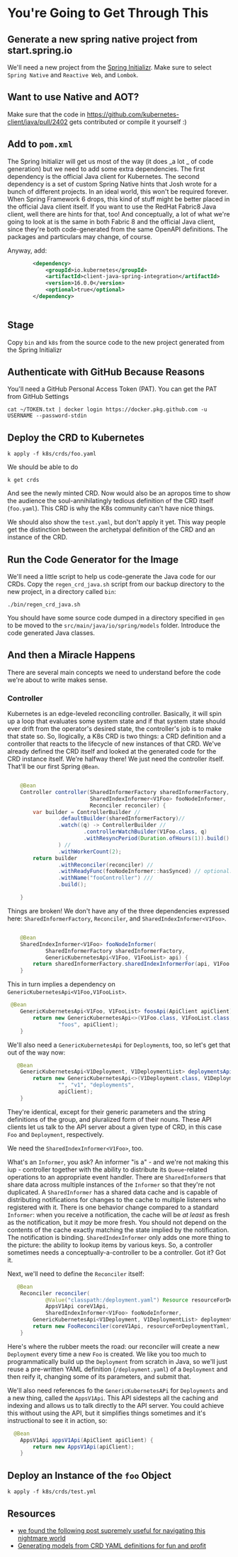 # You're Going to Get Through This



## Generate a new spring native project from start.spring.io

We'll need a new project from the [Spring Initializr](https://start.spring.io). Make sure to select `Spring Native` and `Reactive Web`, and `Lombok`.

## Want to use Native and AOT? 

Make sure that the code in https://github.com/kubernetes-client/java/pull/2402 gets contributed or compile it yourself :) 

## Add to `pom.xml`

The Spring Initializr will get us most of the way (it does _a lot _ of code generation) but we need to add some extra dependencies. The first dependency
is the official Java client for Kubernetes. The second dependency is a set of custom Spring Native hints that Josh wrote for a bunch of different projects. In an ideal world, this won't be required forever. When Spring Framework 6 drops, this kind of stuff might be better placed in the official Java client itself. 
If you want to use the RedHat Fabric8 Java client, well there are hints for that, too! And conceptually, a lot of what we're going to look at is the same in both Fabric 8 and the official Java client, since they're both code-generated from the same OpenAPI definitions. The packages and particulars may change, of course. 

Anyway, add:

```xml
        <dependency>
            <groupId>io.kubernetes</groupId>
            <artifactId>client-java-spring-integration</artifactId>
            <version>16.0.0</version>
            <optional>true</optional>
        </dependency>
  
```

## Stage

Copy `bin` and `k8s` from the source code to the new project generated from the Spring Initializr

## Authenticate with GitHub Because Reasons

You'll need a GitHub Personal Access Token (PAT). You can get the PAT from GitHub Settings 

```shell
cat ~/TOKEN.txt | docker login https://docker.pkg.github.com -u USERNAME --password-stdin 
```

## Deploy the CRD to Kubernetes 

```shell
k apply -f k8s/crds/foo.yaml
```

We should be able to do 


```shell
k get crds
```

And see the newly minted CRD. Now would also be an apropos time to show the audience the soul-annihilatingly tedious definition of the CRD itself (`foo.yaml`). This CRD is why the K8s community can't have nice things.

We should also show the `test.yaml`, but don't apply it yet. This way people get the distinction between the archetypal definition of the CRD and an instance of the CRD. 

## Run the Code Generator for the Image

We'll need a little script to help us code-generate the Java code for our CRDs. Copy the `regen_crd_java.sh` script from our backup directory to the new project, in a directory called `bin`:

```shell 
./bin/regen_crd_java.sh
```

You should have some source code dumped in a directory specified in `gen` to be moved to the `src/main/java/io/spring/models` folder. Introduce the code generated Java classes. 

## And then a Miracle Happens 

There are several main concepts we need to understand before the code we're about to write makes sense. 


### Controller

Kubernetes is an edge-leveled reconciling controller. Basically, it will spin up a loop that evaluates some system state and if that system state should ever drift from the operator's desired state, the controller's job is to make that state so. So, llogically, a K8s CRD is two things: a CRD definition and a controller that reacts to the lifecycle of new instances of that CRD. We've already defined the CRD itself and looked at the generated code for the CRD instance itself. We're halfway there! We just need the controller itself. That'll be our first Spring `@Bean`.

```java

    @Bean
    Controller controller(SharedInformerFactory sharedInformerFactory,
                          SharedIndexInformer<V1Foo> fooNodeInformer,
                          Reconciler reconciler) {
        var builder = ControllerBuilder //
                .defaultBuilder(sharedInformerFactory)//
                .watch((q) -> ControllerBuilder //
                        .controllerWatchBuilder(V1Foo.class, q)
                        .withResyncPeriod(Duration.ofHours(1)).build() //
                ) //
                .withWorkerCount(2);
        return builder
                .withReconciler(reconciler) //
                .withReadyFunc(fooNodeInformer::hasSynced) // optional: only start once the index is synced
                .withName("fooController") ///
                .build();

    }
```

Things are broken! We don't have any of the three dependencies expressed here: `SharedInformerFactory`, `Reconciler`, and `SharedIndexInformer<V1Foo>`. 

```java

    @Bean
    SharedIndexInformer<V1Foo> fooNodeInformer(
            SharedInformerFactory sharedInformerFactory,
            GenericKubernetesApi<V1Foo, V1FooList> api) {
        return sharedInformerFactory.sharedIndexInformerFor(api, V1Foo.class, 0);
    }

```

This in turn implies a dependency on `GenericKubernetesApi<V1Foo,V1FooList>`. 

```java 
 @Bean
    GenericKubernetesApi<V1Foo, V1FooList> foosApi(ApiClient apiClient) {
        return new GenericKubernetesApi<>(V1Foo.class, V1FooList.class, "spring.io", "v1",
                "foos", apiClient);
    }
```

We'll also need a `GenericKubernetesApi` for `Deployment`s, too, so let's get that out of the way now: 


```java 
   @Bean
    GenericKubernetesApi<V1Deployment, V1DeploymentList> deploymentsApi(ApiClient apiClient) {
        return new GenericKubernetesApi<>(V1Deployment.class, V1DeploymentList.class,
                "", "v1", "deployments",
                apiClient);
    }

```

They're identical, except for their generic parameters and the string definitions of the group, and pluralized form of their nouns. These API clients let us talk to the API server about a given type of CRD, in this case `Foo` and `Deployment`, respectively. 

We need the `SharedIndexInformer<V1Foo>`, too. 

What's an `Informer`, you ask? An informer "is a" - and we're not making this iup - controller together with the ability to distribute its `Queue`-related operations to an appropriate event handler.  There are `SharedInformer`s that share data across multiple instances of the `Informer` so that they're not duplicated. A `SharedInformer` has a shared data cache and is capable of distributing notifications for changes to the cache to multiple listeners who registered with it. There is one behavior change compared to a standard `Informer`: when you receive a notification, the cache will be _at least_ as fresh as the notification, but it _may_ be more fresh. You should not depend on the contents of the cache exactly matching the state implied by the notification. The notification is binding. `SharedIndexInformer` only adds one more thing to the picture: the ability to lookup items by various keys. So, a controller sometimes needs a conceptually-a-controller to be a controller. Got it? Got it. 

Next, we'll need to define the `Reconciler` itself: 

```java
   @Bean
    Reconciler reconciler(
            @Value("classpath:/deployment.yaml") Resource resourceForDeploymentYaml,
            AppsV1Api coreV1Api,
            SharedIndexInformer<V1Foo> fooNodeInformer,
        GenericKubernetesApi<V1Deployment, V1DeploymentList> deploymentApi) {
        return new FooReconciler(coreV1Api, resourceForDeploymentYaml, fooNodeInformer, deploymentApi);
    }
```

Here's where the rubber meets the road: our reconciler will create a new `Deployment` every time a new `Foo` is created. We like you too much to programmatically build up the `Deployment` from scratch in Java, so we'll just reuse a pre-written YAML definition (`/deployment.yaml`) of a `Deployment` and then reify it, changing some of its parameters, and submit that. 

We'll also need references fo the `GenericKubernetesAPi` for `Deployments` and a new thing, called the `AppsV1Api`. This API sidesteps all the caching and indexing and allows us to talk directly to the API server. You could achieve this without using the API, but it simplifies things sometimes and it's instructional to see it in action, so: 

```java
  @Bean
    AppsV1Api appsV1Api(ApiClient apiClient) {
        return new AppsV1Api(apiClient);
    }
```


## Deploy an Instance of the `foo` Object

```shell
k apply -f k8s/crds/test.yml
```




## Resources 
- [we found the following post supremely useful for navigating this nightmare world](https://lairdnelson.wordpress.com/2018/01/07/understanding-kubernetes-tools-cache-package-part-3/)
- [Generating models from CRD YAML definitions for fun and profit](https://github.com/kubernetes-client/java/blob/master/docs/generate-model-from-third-party-resources.md)

